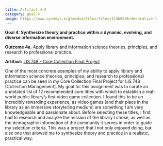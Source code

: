 ```yaml
---
title: Artifact 4-A
category: goal-4
image: https://www.nyemmys.org/media/files/files/11db8896/decorative-line-break-29.png
---
```


**Goal 4: Synthesize theory and practice within a dynamic, evolving, and diverse information environment.**

**Outcome 4a.** Apply library and information science theories, principles, and research to professional 
practice.

**Artifact:** [LIS 748 - Core Collection Final Project](https://docs.google.com/document/d/1B5unKp_2L2B6QqMpHLQ8PyIE74ROfrNNxv8ETReqalA/edit?usp=sharing)

One of the most concrete examples of my ability to apply library and information science theories, principles, and research to professional practice can be seen in my Core Collection Final Project for LIS 748 (Collection Management). My goal for this assignment was to curate an annotated list of 12 recommended core titles with which to establish a real-world public library’s first video game collection. I found this to be an incredibly rewarding experience, as video games (and their place in the library as an immersive storytelling medium) are something I am very knowledgeable and passionate about. Before selecting these titles, I first had to research and analyze the mission of the library I chose, as well as the demographic information of the community it serves in order to guide my selection criteria. This was a project that I not only enjoyed doing, but also one that allowed me to synthesize theory and practice in a realistic, practical way.